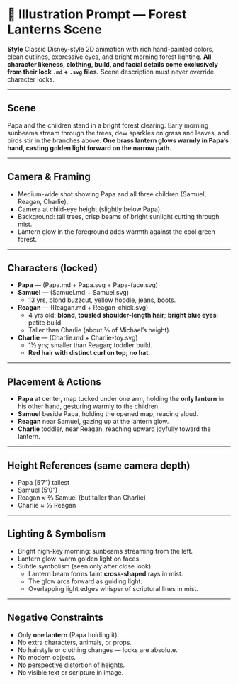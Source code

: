 # 🎨 Illustration Prompt — Forest Lanterns Scene

**Style**
Classic Disney-style 2D animation with rich hand-painted colors, clean outlines, expressive eyes, and bright morning forest lighting. **All character likeness, clothing, build, and facial details come exclusively from their lock `.md` + `.svg` files.** Scene description must never override character locks.

---

## Scene

Papa and the children stand in a bright forest clearing. Early morning sunbeams stream through the trees, dew sparkles on grass and leaves, and birds stir in the branches above. **One brass lantern glows warmly in Papa’s hand, casting golden light forward on the narrow path.**

---

## Camera & Framing

- Medium-wide shot showing Papa and all three children (Samuel, Reagan, Charlie).
- Camera at child-eye height (slightly below Papa).
- Background: tall trees, crisp beams of bright sunlight cutting through mist.
- Lantern glow in the foreground adds warmth against the cool green forest.

---

## Characters (locked)

- **Papa** — (Papa.md + Papa.svg + Papa-face.svg)
- **Samuel** — (Samuel.md + Samuel.svg)
  - 13 yrs, blond buzzcut, yellow hoodie, jeans, boots.
- **Reagan** — (Reagan.md + Reagan-chick.svg)
  - 4 yrs old; **blond, tousled shoulder-length hair**; **bright blue eyes**; petite build.
  - Taller than Charlie (about ⅔ of Michael’s height).
- **Charlie** — (Charlie.md + Charlie-toy.svg)
  - 1½ yrs; smaller than Reagan; toddler build.
  - **Red hair with distinct curl on top**; **no hat**.

---

## Placement & Actions

- **Papa** at center, map tucked under one arm, holding the **only lantern** in his other hand, gesturing warmly to the children.
- **Samuel** beside Papa, holding the opened map, reading aloud.
- **Reagan** near Samuel, gazing up at the lantern glow.
- **Charlie** toddler, near Reagan, reaching upward joyfully toward the lantern.

---

## Height References (same camera depth)

- Papa (5’7”) tallest
- Samuel (5’0”)
- Reagan ≈ ⅔ Samuel (but taller than Charlie)
- Charlie ≈ ⅔ Reagan

---

## Lighting & Symbolism

- Bright high-key morning: sunbeams streaming from the left.
- Lantern glow: warm golden light on faces.
- Subtle symbolism (seen only after close look):
  - Lantern beam forms faint **cross-shaped** rays in mist.
  - The glow arcs forward as guiding light.
  - Overlapping light edges whisper of scriptural lines in mist.

---

## Negative Constraints

- Only **one lantern** (Papa holding it).
- No extra characters, animals, or props.
- No hairstyle or clothing changes — locks are absolute.
- No modern objects.
- No perspective distortion of heights.
- No visible text or scripture in image.
